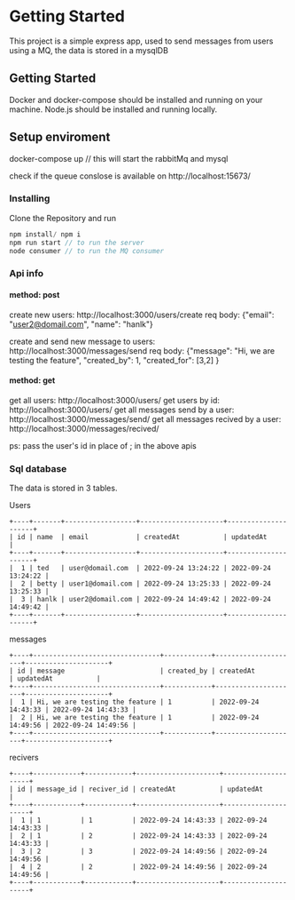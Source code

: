 # Getting Started 

This project is a simple express app, used to send messages from users using a MQ,
the data is stored in a mysqlDB

## Getting Started

Docker and docker-compose should be installed and running on your machine. 
Node.js should be installed and running locally.

## Setup enviroment 

docker-compose up // this will start the rabbitMq and mysql
 
check if the queue conslose is available on http://localhost:15673/

### Installing

Clone the Repository and run

```js
npm install/ npm i
npm run start // to run the server 
node consumer // to run the MQ consumer
```


### Api info

#### method: post 

create new users: http://localhost:3000/users/create 
req body:  {"email": "user2@domail.com", "name": "hanlk"}

create and send new message to users: http://localhost:3000/messages/send
req body: {"message": "Hi, we are testing the feature", "created_by": 1, "created_for": [3,2] }

#### method: get

get all users: http://localhost:3000/users/
get users by id: http://localhost:3000/users/<id>
get all messages send by a user: http://localhost:3000/messages/send/<id>
get all messages recived by a user: http://localhost:3000/messages/recived/<id>

ps: pass the user's id in place of <id>; in the above apis

### Sql database

The data is stored in 3 tables.

Users 
```
+----+-------+------------------+---------------------+---------------------+
| id | name  | email            | createdAt           | updatedAt           |
+----+-------+------------------+---------------------+---------------------+
|  1 | ted   | user@domail.com  | 2022-09-24 13:24:22 | 2022-09-24 13:24:22 |
|  2 | betty | user1@domail.com | 2022-09-24 13:25:33 | 2022-09-24 13:25:33 |
|  3 | hanlk | user2@domail.com | 2022-09-24 14:49:42 | 2022-09-24 14:49:42 |
+----+-------+------------------+---------------------+---------------------+
```
messages
```
+----+--------------------------------+------------+---------------------+---------------------+
| id | message                        | created_by | createdAt           | updatedAt           |
+----+--------------------------------+------------+---------------------+---------------------+
|  1 | Hi, we are testing the feature | 1          | 2022-09-24 14:43:33 | 2022-09-24 14:43:33 |
|  2 | Hi, we are testing the feature | 1          | 2022-09-24 14:49:56 | 2022-09-24 14:49:56 |
+----+--------------------------------+------------+---------------------+---------------------+
```
recivers
```
+----+------------+------------+---------------------+---------------------+
| id | message_id | reciver_id | createdAt           | updatedAt           |
+----+------------+------------+---------------------+---------------------+
|  1 | 1          | 1          | 2022-09-24 14:43:33 | 2022-09-24 14:43:33 |
|  2 | 1          | 2          | 2022-09-24 14:43:33 | 2022-09-24 14:43:33 |
|  3 | 2          | 3          | 2022-09-24 14:49:56 | 2022-09-24 14:49:56 |
|  4 | 2          | 2          | 2022-09-24 14:49:56 | 2022-09-24 14:49:56 |
+----+------------+------------+---------------------+---------------------+
```
